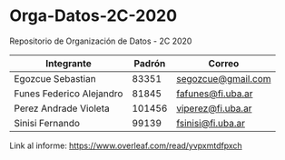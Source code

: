 # Orga-Datos-2C-2020
Repositorio de Organización de Datos - 2C 2020

| Integrante             | Padrón | Correo                    | 
| ---                    |  ---   | ---                       | 
| Egozcue Sebastian          | 83351 | segozcue@gmail.com        |
| Funes Federico Alejandro         | 81845 |  fafunes@fi.uba.ar  | 
| Perez Andrade Violeta        | 101456  | viperez@fi.uba.ar        |
| Sinisi Fernando         | 99139  | fsinisi@fi.uba.ar      |

Link al informe: https://www.overleaf.com/read/yvpxmtdfpxch


 

